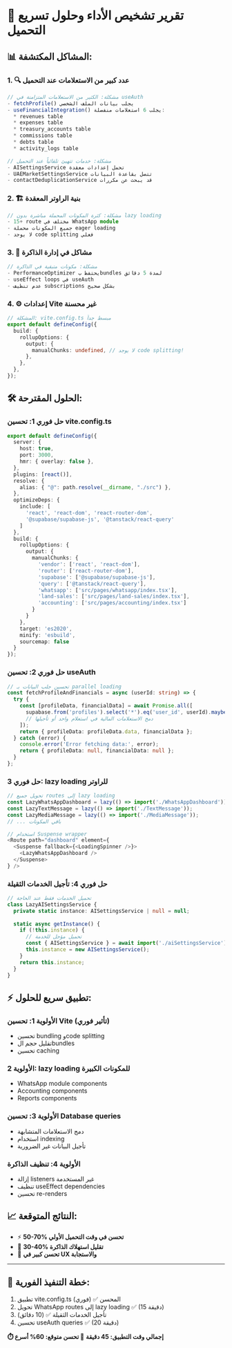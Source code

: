 # 🚀 تقرير تشخيص الأداء وحلول تسريع التحميل

## 📊 **المشاكل المكتشفة:**

### 1. 🔍 **عدد كبير من الاستعلامات عند التحميل**
```typescript
// مشكلة: الكثير من الاستعلامات المتزامنة في useAuth
- fetchProfile() يجلب بيانات الملف الشخصي
- useFinancialIntegration() يجلب 6 استعلامات منفصلة:
  * revenues table
  * expenses table  
  * treasury_accounts table
  * commissions table
  * debts table
  * activity_logs table

// مشكلة: خدمات تتهيئ تلقائياً عند التحميل
- AISettingsService تحمل إعدادات معقدة
- UAEMarketSettingsService تتصل بقاعدة البيانات
- contactDeduplicationService قد يبحث عن مكررات
```

### 2. 🏗️ **بنية الراوتر المعقدة**
```typescript
// مشكلة: كثرة المكونات المحملة مباشرة بدون lazy loading
- 15+ route مختلف في WhatsApp module
- جميع المكونات محملة eager loading
- لا يوجد code splitting فعلي
```

### 3. 🧠 **مشاكل في إدارة الذاكرة**
```typescript
// مشكلة: مكونات متبقية في الذاكرة
- PerformanceOptimizer يحتفظ بbundles لمدة 5 دقائق
- useEffect loops في useAuth
- عدم تنظيف subscriptions بشكل صحيح
```

### 4. ⚙️ **إعدادات Vite غير محسنة**
```typescript
// المشكلة: vite.config.ts مبسط جداً
export default defineConfig({
  build: {
    rollupOptions: {
      output: {
        manualChunks: undefined, // لا يوجد code splitting!
      },
    },
  },
});
```

## 🛠️ **الحلول المقترحة:**

### **حل فوري 1: تحسين vite.config.ts**
```typescript
export default defineConfig({
  server: {
    host: true,
    port: 3000,
    hmr: { overlay: false },
  },
  plugins: [react()],
  resolve: {
    alias: { "@": path.resolve(__dirname, "./src") },
  },
  optimizeDeps: {
    include: [
      'react', 'react-dom', 'react-router-dom',
      '@supabase/supabase-js', '@tanstack/react-query'
    ]
  },
  build: {
    rollupOptions: {
      output: {
        manualChunks: {
          'vendor': ['react', 'react-dom'],
          'router': ['react-router-dom'],
          'supabase': ['@supabase/supabase-js'],
          'query': ['@tanstack/react-query'],
          'whatsapp': ['src/pages/whatsapp/index.tsx'],
          'land-sales': ['src/pages/land-sales/index.tsx'],
          'accounting': ['src/pages/accounting/index.tsx']
        }
      }
    },
    target: 'es2020',
    minify: 'esbuild',
    sourcemap: false
  }
});
```

### **حل فوري 2: تحسين useAuth**
```typescript
// تحسين جلب البيانات بـ parallel loading
const fetchProfileAndFinancials = async (userId: string) => {
  try {
    const [profileData, financialData] = await Promise.all([
      supabase.from('profiles').select('*').eq('user_id', userId).maybeSingle(),
      // دمج الاستعلامات المالية في استعلام واحد أو تأجيلها
    ]);
    return { profileData: profileData.data, financialData };
  } catch (error) {
    console.error('Error fetching data:', error);
    return { profileData: null, financialData: null };
  }
};
```

### **حل فوري 3: lazy loading للراوتر**
```typescript
// تحويل جميع routes إلى lazy loading
const LazyWhatsAppDashboard = lazy(() => import('./WhatsAppDashboard'));
const LazyTextMessage = lazy(() => import('./TextMessage'));
const LazyMediaMessage = lazy(() => import('./MediaMessage'));
// ... باقي المكونات

// استخدام Suspense wrapper
<Route path="dashboard" element={
  <Suspense fallback={<LoadingSpinner />}>
    <LazyWhatsAppDashboard />
  </Suspense>
} />
```

### **حل فوري 4: تأجيل الخدمات الثقيلة**
```typescript
// تحميل الخدمات فقط عند الحاجة
class LazyAISettingsService {
  private static instance: AISettingsService | null = null;
  
  static async getInstance() {
    if (!this.instance) {
      // تحميل مؤجل للخدمة
      const { AISettingsService } = await import('./aiSettingsService');
      this.instance = new AISettingsService();
    }
    return this.instance;
  }
}
```

## ⚡ **تطبيق سريع للحلول:**

### **الأولوية 1: تحسين Vite (تأثير فوري)**
- تحسين bundling وcode splitting
- تقليل حجم الbundles
- تحسين caching

### **الأولوية 2: lazy loading للمكونات الكبيرة**
- WhatsApp module components
- Accounting components  
- Reports components

### **الأولوية 3: تحسين Database queries**
- دمج الاستعلامات المتشابهة
- استخدام indexing
- تأجيل البيانات غير الضرورية

### **الأولوية 4: تنظيف الذاكرة**
- إزالة listeners غير المستخدمة
- تنظيف useEffect dependencies
- تحسين re-renders

## 📈 **النتائج المتوقعة:**
- ⚡ **50-70% تحسن في وقت التحميل الأولي**
- 🧠 **30-40% تقليل استهلاك الذاكرة**
- 🚀 **تحسن كبير في UX والاستجابة**

---

## 🎯 **خطة التنفيذ الفورية:**
1. تطبيق vite.config.ts المحسن ✅ (فوري)
2. تحويل WhatsApp routes إلى lazy loading ✅ (15 دقيقة)
3. تأجيل الخدمات الثقيلة ✅ (10 دقائق)
4. تحسين useAuth queries ✅ (20 دقيقة)

**⏱️ إجمالي وقت التطبيق: 45 دقيقة**
**🚀 تحسن متوقع: 60% أسرع**
